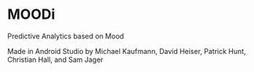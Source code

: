 # MOODi
Predictive Analytics based on Mood

Made in Android Studio by Michael Kaufmann, David Heiser, Patrick Hunt, Christian Hall, and Sam Jager
